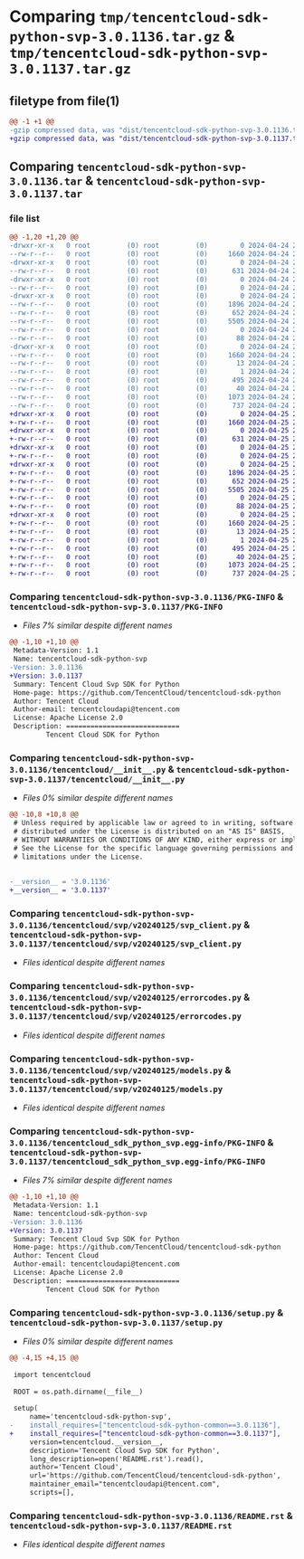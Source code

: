 # Comparing `tmp/tencentcloud-sdk-python-svp-3.0.1136.tar.gz` & `tmp/tencentcloud-sdk-python-svp-3.0.1137.tar.gz`

## filetype from file(1)

```diff
@@ -1 +1 @@
-gzip compressed data, was "dist/tencentcloud-sdk-python-svp-3.0.1136.tar", last modified: Wed Apr 24 20:54:27 2024, max compression
+gzip compressed data, was "dist/tencentcloud-sdk-python-svp-3.0.1137.tar", last modified: Thu Apr 25 21:07:18 2024, max compression
```

## Comparing `tencentcloud-sdk-python-svp-3.0.1136.tar` & `tencentcloud-sdk-python-svp-3.0.1137.tar`

### file list

```diff
@@ -1,20 +1,20 @@
-drwxr-xr-x   0 root         (0) root         (0)        0 2024-04-24 20:54:27.000000 tencentcloud-sdk-python-svp-3.0.1136/
--rw-r--r--   0 root         (0) root         (0)     1660 2024-04-24 20:54:27.000000 tencentcloud-sdk-python-svp-3.0.1136/PKG-INFO
-drwxr-xr-x   0 root         (0) root         (0)        0 2024-04-24 20:54:27.000000 tencentcloud-sdk-python-svp-3.0.1136/tencentcloud/
--rw-r--r--   0 root         (0) root         (0)      631 2024-04-24 20:54:27.000000 tencentcloud-sdk-python-svp-3.0.1136/tencentcloud/__init__.py
-drwxr-xr-x   0 root         (0) root         (0)        0 2024-04-24 20:54:27.000000 tencentcloud-sdk-python-svp-3.0.1136/tencentcloud/svp/
--rw-r--r--   0 root         (0) root         (0)        0 2024-04-24 20:54:27.000000 tencentcloud-sdk-python-svp-3.0.1136/tencentcloud/svp/__init__.py
-drwxr-xr-x   0 root         (0) root         (0)        0 2024-04-24 20:54:27.000000 tencentcloud-sdk-python-svp-3.0.1136/tencentcloud/svp/v20240125/
--rw-r--r--   0 root         (0) root         (0)     1896 2024-04-24 20:54:27.000000 tencentcloud-sdk-python-svp-3.0.1136/tencentcloud/svp/v20240125/svp_client.py
--rw-r--r--   0 root         (0) root         (0)      652 2024-04-24 20:54:27.000000 tencentcloud-sdk-python-svp-3.0.1136/tencentcloud/svp/v20240125/errorcodes.py
--rw-r--r--   0 root         (0) root         (0)     5505 2024-04-24 20:54:27.000000 tencentcloud-sdk-python-svp-3.0.1136/tencentcloud/svp/v20240125/models.py
--rw-r--r--   0 root         (0) root         (0)        0 2024-04-24 20:54:27.000000 tencentcloud-sdk-python-svp-3.0.1136/tencentcloud/svp/v20240125/__init__.py
--rw-r--r--   0 root         (0) root         (0)       88 2024-04-24 20:54:27.000000 tencentcloud-sdk-python-svp-3.0.1136/setup.cfg
-drwxr-xr-x   0 root         (0) root         (0)        0 2024-04-24 20:54:27.000000 tencentcloud-sdk-python-svp-3.0.1136/tencentcloud_sdk_python_svp.egg-info/
--rw-r--r--   0 root         (0) root         (0)     1660 2024-04-24 20:54:27.000000 tencentcloud-sdk-python-svp-3.0.1136/tencentcloud_sdk_python_svp.egg-info/PKG-INFO
--rw-r--r--   0 root         (0) root         (0)       13 2024-04-24 20:54:27.000000 tencentcloud-sdk-python-svp-3.0.1136/tencentcloud_sdk_python_svp.egg-info/top_level.txt
--rw-r--r--   0 root         (0) root         (0)        1 2024-04-24 20:54:27.000000 tencentcloud-sdk-python-svp-3.0.1136/tencentcloud_sdk_python_svp.egg-info/dependency_links.txt
--rw-r--r--   0 root         (0) root         (0)      495 2024-04-24 20:54:27.000000 tencentcloud-sdk-python-svp-3.0.1136/tencentcloud_sdk_python_svp.egg-info/SOURCES.txt
--rw-r--r--   0 root         (0) root         (0)       40 2024-04-24 20:54:27.000000 tencentcloud-sdk-python-svp-3.0.1136/tencentcloud_sdk_python_svp.egg-info/requires.txt
--rw-r--r--   0 root         (0) root         (0)     1073 2024-04-24 20:54:27.000000 tencentcloud-sdk-python-svp-3.0.1136/setup.py
--rw-r--r--   0 root         (0) root         (0)      737 2024-04-24 20:54:27.000000 tencentcloud-sdk-python-svp-3.0.1136/README.rst
+drwxr-xr-x   0 root         (0) root         (0)        0 2024-04-25 21:07:18.000000 tencentcloud-sdk-python-svp-3.0.1137/
+-rw-r--r--   0 root         (0) root         (0)     1660 2024-04-25 21:07:18.000000 tencentcloud-sdk-python-svp-3.0.1137/PKG-INFO
+drwxr-xr-x   0 root         (0) root         (0)        0 2024-04-25 21:07:18.000000 tencentcloud-sdk-python-svp-3.0.1137/tencentcloud/
+-rw-r--r--   0 root         (0) root         (0)      631 2024-04-25 21:07:18.000000 tencentcloud-sdk-python-svp-3.0.1137/tencentcloud/__init__.py
+drwxr-xr-x   0 root         (0) root         (0)        0 2024-04-25 21:07:18.000000 tencentcloud-sdk-python-svp-3.0.1137/tencentcloud/svp/
+-rw-r--r--   0 root         (0) root         (0)        0 2024-04-25 21:07:18.000000 tencentcloud-sdk-python-svp-3.0.1137/tencentcloud/svp/__init__.py
+drwxr-xr-x   0 root         (0) root         (0)        0 2024-04-25 21:07:18.000000 tencentcloud-sdk-python-svp-3.0.1137/tencentcloud/svp/v20240125/
+-rw-r--r--   0 root         (0) root         (0)     1896 2024-04-25 21:07:18.000000 tencentcloud-sdk-python-svp-3.0.1137/tencentcloud/svp/v20240125/svp_client.py
+-rw-r--r--   0 root         (0) root         (0)      652 2024-04-25 21:07:18.000000 tencentcloud-sdk-python-svp-3.0.1137/tencentcloud/svp/v20240125/errorcodes.py
+-rw-r--r--   0 root         (0) root         (0)     5505 2024-04-25 21:07:18.000000 tencentcloud-sdk-python-svp-3.0.1137/tencentcloud/svp/v20240125/models.py
+-rw-r--r--   0 root         (0) root         (0)        0 2024-04-25 21:07:18.000000 tencentcloud-sdk-python-svp-3.0.1137/tencentcloud/svp/v20240125/__init__.py
+-rw-r--r--   0 root         (0) root         (0)       88 2024-04-25 21:07:18.000000 tencentcloud-sdk-python-svp-3.0.1137/setup.cfg
+drwxr-xr-x   0 root         (0) root         (0)        0 2024-04-25 21:07:18.000000 tencentcloud-sdk-python-svp-3.0.1137/tencentcloud_sdk_python_svp.egg-info/
+-rw-r--r--   0 root         (0) root         (0)     1660 2024-04-25 21:07:18.000000 tencentcloud-sdk-python-svp-3.0.1137/tencentcloud_sdk_python_svp.egg-info/PKG-INFO
+-rw-r--r--   0 root         (0) root         (0)       13 2024-04-25 21:07:18.000000 tencentcloud-sdk-python-svp-3.0.1137/tencentcloud_sdk_python_svp.egg-info/top_level.txt
+-rw-r--r--   0 root         (0) root         (0)        1 2024-04-25 21:07:18.000000 tencentcloud-sdk-python-svp-3.0.1137/tencentcloud_sdk_python_svp.egg-info/dependency_links.txt
+-rw-r--r--   0 root         (0) root         (0)      495 2024-04-25 21:07:18.000000 tencentcloud-sdk-python-svp-3.0.1137/tencentcloud_sdk_python_svp.egg-info/SOURCES.txt
+-rw-r--r--   0 root         (0) root         (0)       40 2024-04-25 21:07:18.000000 tencentcloud-sdk-python-svp-3.0.1137/tencentcloud_sdk_python_svp.egg-info/requires.txt
+-rw-r--r--   0 root         (0) root         (0)     1073 2024-04-25 21:07:18.000000 tencentcloud-sdk-python-svp-3.0.1137/setup.py
+-rw-r--r--   0 root         (0) root         (0)      737 2024-04-25 21:07:18.000000 tencentcloud-sdk-python-svp-3.0.1137/README.rst
```

### Comparing `tencentcloud-sdk-python-svp-3.0.1136/PKG-INFO` & `tencentcloud-sdk-python-svp-3.0.1137/PKG-INFO`

 * *Files 7% similar despite different names*

```diff
@@ -1,10 +1,10 @@
 Metadata-Version: 1.1
 Name: tencentcloud-sdk-python-svp
-Version: 3.0.1136
+Version: 3.0.1137
 Summary: Tencent Cloud Svp SDK for Python
 Home-page: https://github.com/TencentCloud/tencentcloud-sdk-python
 Author: Tencent Cloud
 Author-email: tencentcloudapi@tencent.com
 License: Apache License 2.0
 Description: ============================
         Tencent Cloud SDK for Python
```

### Comparing `tencentcloud-sdk-python-svp-3.0.1136/tencentcloud/__init__.py` & `tencentcloud-sdk-python-svp-3.0.1137/tencentcloud/__init__.py`

 * *Files 0% similar despite different names*

```diff
@@ -10,8 +10,8 @@
 # Unless required by applicable law or agreed to in writing, software
 # distributed under the License is distributed on an "AS IS" BASIS,
 # WITHOUT WARRANTIES OR CONDITIONS OF ANY KIND, either express or implied.
 # See the License for the specific language governing permissions and
 # limitations under the License.
 
 
-__version__ = '3.0.1136'
+__version__ = '3.0.1137'
```

### Comparing `tencentcloud-sdk-python-svp-3.0.1136/tencentcloud/svp/v20240125/svp_client.py` & `tencentcloud-sdk-python-svp-3.0.1137/tencentcloud/svp/v20240125/svp_client.py`

 * *Files identical despite different names*

### Comparing `tencentcloud-sdk-python-svp-3.0.1136/tencentcloud/svp/v20240125/errorcodes.py` & `tencentcloud-sdk-python-svp-3.0.1137/tencentcloud/svp/v20240125/errorcodes.py`

 * *Files identical despite different names*

### Comparing `tencentcloud-sdk-python-svp-3.0.1136/tencentcloud/svp/v20240125/models.py` & `tencentcloud-sdk-python-svp-3.0.1137/tencentcloud/svp/v20240125/models.py`

 * *Files identical despite different names*

### Comparing `tencentcloud-sdk-python-svp-3.0.1136/tencentcloud_sdk_python_svp.egg-info/PKG-INFO` & `tencentcloud-sdk-python-svp-3.0.1137/tencentcloud_sdk_python_svp.egg-info/PKG-INFO`

 * *Files 7% similar despite different names*

```diff
@@ -1,10 +1,10 @@
 Metadata-Version: 1.1
 Name: tencentcloud-sdk-python-svp
-Version: 3.0.1136
+Version: 3.0.1137
 Summary: Tencent Cloud Svp SDK for Python
 Home-page: https://github.com/TencentCloud/tencentcloud-sdk-python
 Author: Tencent Cloud
 Author-email: tencentcloudapi@tencent.com
 License: Apache License 2.0
 Description: ============================
         Tencent Cloud SDK for Python
```

### Comparing `tencentcloud-sdk-python-svp-3.0.1136/setup.py` & `tencentcloud-sdk-python-svp-3.0.1137/setup.py`

 * *Files 0% similar despite different names*

```diff
@@ -4,15 +4,15 @@
 
 import tencentcloud
 
 ROOT = os.path.dirname(__file__)
 
 setup(
     name='tencentcloud-sdk-python-svp',
-    install_requires=["tencentcloud-sdk-python-common==3.0.1136"],
+    install_requires=["tencentcloud-sdk-python-common==3.0.1137"],
     version=tencentcloud.__version__,
     description='Tencent Cloud Svp SDK for Python',
     long_description=open('README.rst').read(),
     author='Tencent Cloud',
     url='https://github.com/TencentCloud/tencentcloud-sdk-python',
     maintainer_email="tencentcloudapi@tencent.com",
     scripts=[],
```

### Comparing `tencentcloud-sdk-python-svp-3.0.1136/README.rst` & `tencentcloud-sdk-python-svp-3.0.1137/README.rst`

 * *Files identical despite different names*

